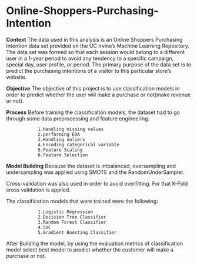# Online-Shoppers-Purchasing-Intention

**Context**
The data used in this analysis is an Online Shoppers Purchasing Intention data set provided on the UC Irvine’s Machine Learning Repository. The data set was formed so that each session would belong to a different user in a 1-year period to avoid any tendency to a specific campaign, special day, user profile, or period. The primary purpose of the data set is to predict the purchasing intentions of a visitor to this particular store’s website.

**Objective**
The objective of this project is to use classification models in order to predict whether the user will make a purchase or not(make revenue or not).

**Process**
Before training the classification models, the dataset had to go through some data preprocessing and feature engineering.

                1.Handling missing values
                2.performing EDA
                3.Handling ouliers
                4.Encoding categorical variable
                5.Feature Scaling
                6.Feature Selection

**Model Building**
Because the dataset is imbalanced, oversampling and undersampling was applied using SMOTE and the RandomUnderSampler.

Cross-validation was also used in order to avoid overfitting. For that K-Fold cross validation is applied.

The classification models that were trained were the following:

                1.Logistic Regression
                2.Decision Tree Classifier
                3.Random Forest Classifier
                4.SVC
                5.Gradient Boosting Classifier

After Building the model, by using the evaluation metrics of classification model select best model to predict whether the customer will make a purchase or not.
